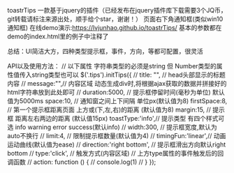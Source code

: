 toastrTips  一款基于jquery的插件（已经发布在jquery插件库下载需要3个JQ币，git转载请标注来源出处，顺手给个star，谢谢！）
页面右下角通知框(类似win10通知框)
在线demo演示:https://lvjunhao.github.io/toastrTips/
基本的参数都在demo的index.html里的例子中注释了

总结：UI简洁大方，四种类型提示框，事件，方向，等都可配置，很灵活

API以及使用方法：
// 以下属性 字符串类型的必须是string 但 Number类型的属性值传入string类型也可以
			$('.tips').initTips({
				// title: "", // head头部显示的标题内容
                // message:"",// 内容区域 动态生成div时,将根据ajax获取的数据并拼接好的html字符串放到此处即可
				// duration:5000, // 提示框停留时间(毫秒为单位)  默认值为5000ms
				space:10, // 通知窗之间上下间隔 单位px(默认值为8)
				firstSpace:8, // 第一个提示框距离页面 上方或(下,左,右)的距离 (默认值为8)
				margin:15, // 提示框 距离左右两边的距离 (默认值15px)
				toastType:'info',// 提示类型 有四个样式可选 info warning error success(默认info)
				// width:300, // 提示框宽度,默认为auto不换行
				// limit:4, // 限制提示框数量(默认值为4)
				// timingFun:'linear',// 动画运动曲线(默认值为ease)
				// direction:'right bottom', // 提示框滑出方向默认right bottom
				// type:'click', // 触发方式(内容区域)
				// 上方type属性的事件触发后的回调函数
                // action: function () {
                //     console.log(1)
                // }
			});

